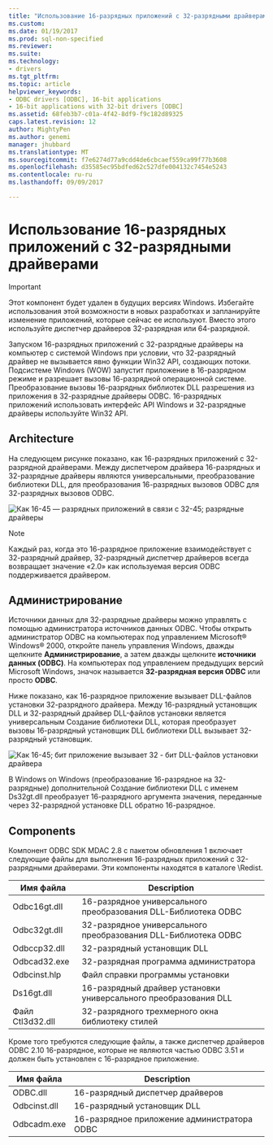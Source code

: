 ```yaml
---
title: "Использование 16-разрядных приложений с 32-разрядными драйверами | Документы Microsoft"
ms.custom: 
ms.date: 01/19/2017
ms.prod: sql-non-specified
ms.reviewer: 
ms.suite: 
ms.technology:
- drivers
ms.tgt_pltfrm: 
ms.topic: article
helpviewer_keywords:
- ODBC drivers [ODBC], 16-bit applications
- 16-bit applications with 32-bit drivers [ODBC]
ms.assetid: 68feb3b7-c01a-4f42-8df9-f9c182d89325
caps.latest.revision: 12
author: MightyPen
ms.author: genemi
manager: jhubbard
ms.translationtype: MT
ms.sourcegitcommit: f7e6274d77a9cdd4de6cbcaef559ca99f77b3608
ms.openlocfilehash: d35585ec95bdfed62c527dfe004132c7454e5243
ms.contentlocale: ru-ru
ms.lasthandoff: 09/09/2017

---
```

# <a name="using-16-bit-applications-with-32-bit-drivers"></a>Использование 16-разрядных приложений с 32-разрядными драйверами
> [!IMPORTANT]  
>  Этот компонент будет удален в будущих версиях Windows. Избегайте использования этой возможности в новых разработках и запланируйте изменение приложений, которые сейчас ее используют. Вместо этого используйте диспетчер драйверов 32-разрядная или 64-разрядной.  
  
 Запуском 16-разрядных приложений с 32-разрядные драйверы на компьютер с системой Windows при условии, что 32-разрядный драйвер не вызывается явно функции Win32 API, создающих потоки. Подсистеме Windows (WOW) запустит приложение в 16-разрядном режиме и разрешает вызовы 16-разрядной операционной системе. Преобразование вызовы 16-разрядных библиотек DLL разрешения из приложения в 32-разрядные драйверы ODBC. 16-разрядных приложений использовать интерфейс API Windows и 32-разрядные драйверы используйте Win32 API.  
  
## <a name="architecture"></a>Architecture  
 На следующем рисунке показано, как 16-разрядных приложений с 32-разрядной драйверами. Между диспетчером драйвера 16-разрядных и 32-разрядные драйверы являются универсальными, преобразование библиотеки DLL, для преобразования 16-разрядных вызовов ODBC для 32-разрядных вызовов ODBC.  
  
 ![Как 16-45 — разрядных приложений в связи с 32-45; разрядные драйверы](../../odbc/microsoft/media/sdka2.gif "sdka2")  
  
> [!NOTE]  
>  Каждый раз, когда это 16-разрядное приложение взаимодействует с 32-разрядный драйвер, 32-разрядный диспетчер драйверов всегда возвращает значение «2.0» как используемая версия ODBC поддерживается драйвером.  
  
## <a name="administration"></a>Администрирование  
 Источники данных для 32-разрядные драйверы можно управлять с помощью администратора источников данных ODBC. Чтобы открыть администратор ODBC на компьютерах под управлением Microsoft® Windows® 2000, откройте панель управления Windows, дважды щелкните **Администрирование**, а затем дважды щелкните **источники данных (ODBC)**. На компьютерах под управлением предыдущих версий Microsoft Windows, значок называется **32-разрядная версия ODBC** или просто **ODBC**.  
  
 Ниже показано, как 16-разрядное приложение вызывает DLL-файлов установки 32-разрядного драйвера. Между 16-разрядный установщик DLL и 32-разрядный драйвер DLL-файлов установки является универсальным Создание библиотеки DLL, которая преобразует вызовы 16-разрядный установщик DLL библиотеки DLL вызывает 32-разрядный установщик.  
  
 ![Как 16-45; бит приложение вызывает 32 &#45; бит DLL-файлов установки драйвера](../../odbc/microsoft/media/sdka3.gif "sdka3")  
  
 В Windows on Windows (преобразование 16-разрядное на 32-разрядные) дополнительной Создание библиотеки DLL с именем Ds32gt.dll преобразует 16-разрядного аргумента значения, переданные через 32-разрядной установке DLL обратно 16-разрядное.  
  
## <a name="components"></a>Components  
 Компонент ODBC SDK MDAC 2.8 с пакетом обновления 1 включает следующие файлы для выполнения 16-разрядных приложений с 32-разрядными драйверами. Эти компоненты находятся в каталоге \Redist.  
  
|Имя файла|Description|  
|---------------|-----------------|  
|Odbc16gt.dll|16-разрядное универсального преобразования DLL-Библиотека ODBC|  
|Odbc32gt.dll|32-разрядное универсального преобразования DLL-Библиотека ODBC|  
|Odbccp32.dll|32-разрядный установщик DLL|  
|Odbcad32.exe|32-разрядная программа администратора|  
|Odbcinst.hlp|Файл справки программы установки|  
|Ds16gt.dll|16-разрядный драйвер установки универсального преобразования DLL|  
|Файл Ctl3d32.dll|32-разрядного трехмерного окна библиотеку стилей|  
  
 Кроме того требуются следующие файлы, а также диспетчер драйверов ODBC 2.10 16-разрядное, которые не являются частью ODBC 3.51 и должен быть установлен с 16-разрядное приложение.  
  
|Имя файла|Description|  
|---------------|-----------------|  
|ODBC.dll|16-разрядный диспетчер драйверов|  
|Odbcinst.dll|16-разрядный установщик DLL|  
|Odbcadm.exe|16-разрядное приложение администратора ODBC|
